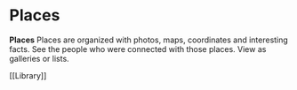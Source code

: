 # Places

**Places**
Places are organized with photos, maps, coordinates and interesting facts. See the people who were connected with those places. View as galleries or lists.

[[Library]]